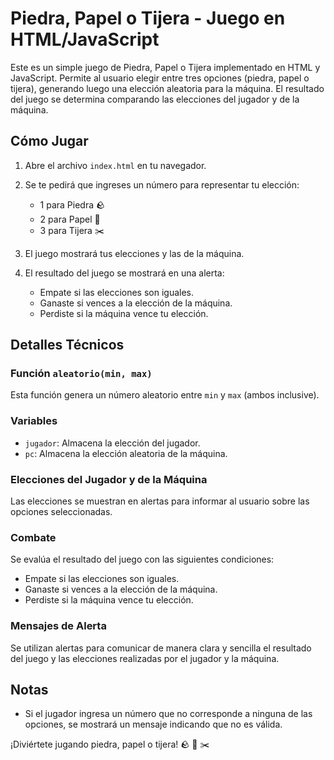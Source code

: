 # Piedra, Papel o Tijera - Juego en HTML/JavaScript

Este es un simple juego de Piedra, Papel o Tijera implementado en HTML y JavaScript. Permite al usuario elegir entre tres opciones (piedra, papel o tijera), generando luego una elección aleatoria para la máquina. El resultado del juego se determina comparando las elecciones del jugador y de la máquina.

## Cómo Jugar

1. Abre el archivo `index.html` en tu navegador.

2. Se te pedirá que ingreses un número para representar tu elección:
   - 1 para Piedra 🪨
   - 2 para Papel 📄
   - 3 para Tijera ✂️

3. El juego mostrará tus elecciones y las de la máquina.

4. El resultado del juego se mostrará en una alerta:
   - Empate si las elecciones son iguales.
   - Ganaste si vences a la elección de la máquina.
   - Perdiste si la máquina vence tu elección.

## Detalles Técnicos

### Función `aleatorio(min, max)`

Esta función genera un número aleatorio entre `min` y `max` (ambos inclusive).

### Variables

- `jugador`: Almacena la elección del jugador.
- `pc`: Almacena la elección aleatoria de la máquina.

### Elecciones del Jugador y de la Máquina

Las elecciones se muestran en alertas para informar al usuario sobre las opciones seleccionadas.

### Combate

Se evalúa el resultado del juego con las siguientes condiciones:
- Empate si las elecciones son iguales.
- Ganaste si vences a la elección de la máquina.
- Perdiste si la máquina vence tu elección.

### Mensajes de Alerta

Se utilizan alertas para comunicar de manera clara y sencilla el resultado del juego y las elecciones realizadas por el jugador y la máquina.

## Notas

- Si el jugador ingresa un número que no corresponde a ninguna de las opciones, se mostrará un mensaje indicando que no es válida.

¡Diviértete jugando piedra, papel o tijera! 🪨 📄 ✂️
